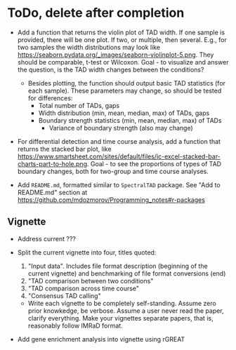 # ToDo, delete after completion

- Add a function that returns the violin plot of TAD width. If one sample is provided, there will be one plot. If two, or multiple, then several. E.g., for two samples the width distributions may look like https://seaborn.pydata.org/_images/seaborn-violinplot-5.png. They should be comparable, t-test or Wilcoxon. Goal - to visualize and answer the question, is the TAD width changes between the conditions?
    - Besides plotting, the function should output basic TAD statistics (for each sample). These parameters may change, so should be tested for differences:
        - Total number of TADs, gaps
        - Width distribution (min, mean, median, max) of TADs, gaps
        - Boundary strength statistics (min, mean, median, max) of TADs
            - Variance of boundary strength (also may change)
 
 - For differential detection and time course analysis, add a function that returns the stacked bar plot, like https://www.smartsheet.com/sites/default/files/ic-excel-stacked-bar-charts-part-to-hole.png. Goal - to see the proportions of types of TAD boundary changes, both for two-group and time course analyses. 
 
- Add `README.md`, formatted similar to `SpectralTAD` package. See "Add to README.md" section at https://github.com/mdozmorov/Programming_notes#r-packages

## Vignette

- Address current ???
- Split the current vignette into four, titles quoted:
    1) "Input data". Includes file format description (beginning of the current vignette) and benchmarking of file format conversions (end)
    2) "TAD comparison between two conditions"
    3) "TAD comparison across time course"
    4) "Consensus TAD calling"
    - Write each vignette to be completely self-standing. Assume zero prior knowkedge, be verbose. Assume a user never read the paper, clarify everything. Make your vignettes separate papers, that is, reasonably follow IMRaD format.

- Add gene enrichment analysis into vignette using rGREAT
